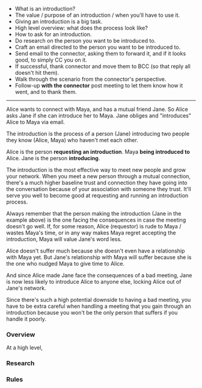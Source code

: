 -   What is an introduction?
-   The value / purpose of an introduction / when you'll have to use it.
-   Giving an introduction is a big task.
-   High level overview: what does the process look like?
-   How to ask for an introduction.
-   Do research on the person you want to be introduced to.
-   Craft an email directed to the person you want to be introduced to.
-   Send email to the connector, asking them to forward it, and if it looks good, to simply CC you on it.
-   If successful, thank connector and move them to BCC (so that reply all doesn't hit them).
-   Walk through the scenario from the connector's perspective.
-   Follow-up **with the connector** post meeting to let them know how it went, and to thank them.

----

Alice wants to connect with Maya, and has a mutual friend Jane. So Alice asks Jane if she can introduce her to Maya. Jane obliges and "introduces" Alice to Maya via email.

The introduction is the process of a person (Jane) introducing two people they know (Alice, Maya) who haven't met each other.

Alice is the person **requesting an introduction**.
Maya **being introduced to** Alice.
Jane is the person **introducing**.

The introduction is the most effective way to meet new people and grow your network. When you meet a new person through a mutual connection, there's a much higher baseline trust and connection they have going into the conversation because of your association with someone they trust. It'll serve you well to become good at requesting and running an introduction process.

Always remember that the person making the introduction (Jane in the example above) is the one facing the consequences in case the meeting doesn't go well. If, for some reason, Alice (requestor) is rude to Maya / wastes Maya's time, or in any way makes Maya regret accepting the introduction, Maya will value Jane's word less.

Alice doesn't suffer much because she doesn't even have a relationship with Maya yet. But Jane's relationship with Maya will suffer because she is the one who nudged Maya to give time to Alice.

And since Alice made Jane face the consequences of a bad meeting, Jane is now less likely to introduce Alice to anyone else, locking Alice out of Jane's network.

Since there's such a high potential downside to having a bad meeting, you have to be extra careful when handling a meeting that you gain through an introduction because you won't be the only person that suffers if you handle it poorly.

### Overview

At a high level, 


### Research

### Rules


